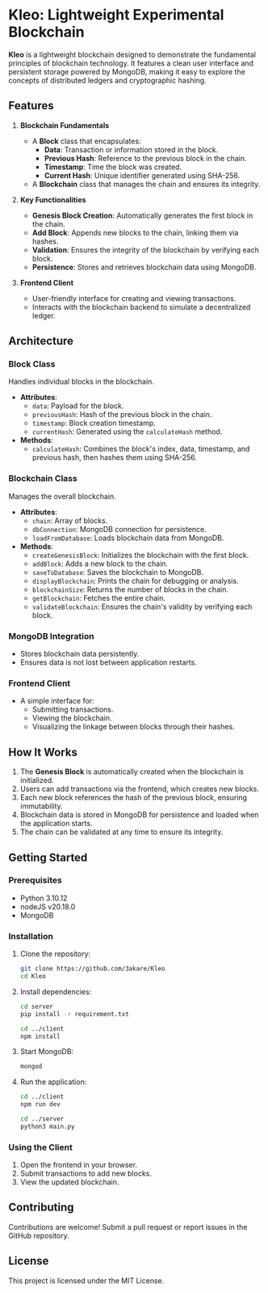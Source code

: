 # Kleo: Lightweight Experimental Blockchain  

**Kleo** is a lightweight blockchain designed to demonstrate the fundamental principles of blockchain technology. It features a clean user interface and persistent storage powered by MongoDB, making it easy to explore the concepts of distributed ledgers and cryptographic hashing.  

## Features  

1. **Blockchain Fundamentals**  
   - A **Block** class that encapsulates:  
     - **Data**: Transaction or information stored in the block.  
     - **Previous Hash**: Reference to the previous block in the chain.  
     - **Timestamp**: Time the block was created.  
     - **Current Hash**: Unique identifier generated using SHA-256.  
   - A **Blockchain** class that manages the chain and ensures its integrity.  

2. **Key Functionalities**  
   - **Genesis Block Creation**: Automatically generates the first block in the chain.  
   - **Add Block**: Appends new blocks to the chain, linking them via hashes.  
   - **Validation**: Ensures the integrity of the blockchain by verifying each block.  
   - **Persistence**: Stores and retrieves blockchain data using MongoDB.  

3. **Frontend Client**  
   - User-friendly interface for creating and viewing transactions.  
   - Interacts with the blockchain backend to simulate a decentralized ledger.  

## Architecture  

### Block Class  
Handles individual blocks in the blockchain.  
- **Attributes**:  
  - `data`: Payload for the block.  
  - `previousHash`: Hash of the previous block in the chain.  
  - `timestamp`: Block creation timestamp.  
  - `currentHash`: Generated using the `calculateHash` method.  
- **Methods**:  
  - `calculateHash`: Combines the block's index, data, timestamp, and previous hash, then hashes them using SHA-256.  

### Blockchain Class  
Manages the overall blockchain.  
- **Attributes**:  
  - `chain`: Array of blocks.  
  - `dbConnection`: MongoDB connection for persistence.  
  - `loadFromDatabase`: Loads blockchain data from MongoDB.  
- **Methods**:  
  - `createGenesisBlock`: Initializes the blockchain with the first block.  
  - `addBlock`: Adds a new block to the chain.  
  - `saveToDatabase`: Saves the blockchain to MongoDB.  
  - `displayBlockchain`: Prints the chain for debugging or analysis.  
  - `blockchainSize`: Returns the number of blocks in the chain.  
  - `getBlockchain`: Fetches the entire chain.  
  - `validateBlockchain`: Ensures the chain's validity by verifying each block.  

### MongoDB Integration  
- Stores blockchain data persistently.  
- Ensures data is not lost between application restarts.  

### Frontend Client  
- A simple interface for:  
  - Submitting transactions.  
  - Viewing the blockchain.  
  - Visualizing the linkage between blocks through their hashes.  

## How It Works  

1. The **Genesis Block** is automatically created when the blockchain is initialized.  
2. Users can add transactions via the frontend, which creates new blocks.  
3. Each new block references the hash of the previous block, ensuring immutability.  
4. Blockchain data is stored in MongoDB for persistence and loaded when the application starts.  
5. The chain can be validated at any time to ensure its integrity.  

## Getting Started  

### Prerequisites
- Python 3.10.12
- nodeJS v20.18.0
- MongoDB  

### Installation  
1. Clone the repository:  
   ```bash  
   git clone https://github.com/3akare/Kleo
   cd Kleo
   ```  
2. Install dependencies:  
   ```bash 
   cd server
   pip install -r requirement.txt  
   
   cd ../client
   npm install
   ```  
3. Start MongoDB:  
   ```bash  
   mongod  
   ```  
4. Run the application:  
   ```bash  
   cd ../client
   npm run dev
   
   cd ../server
   python3 main.py
   ```  

### Using the Client  
1. Open the frontend in your browser.  
2. Submit transactions to add new blocks.  
3. View the updated blockchain.  


## Contributing  

Contributions are welcome! Submit a pull request or report issues in the GitHub repository.  

## License  

This project is licensed under the MIT License.